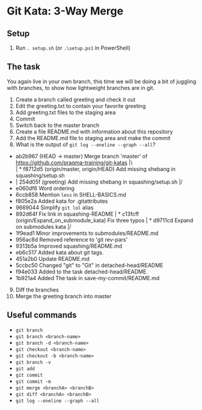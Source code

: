 # Git Kata: 3-Way Merge

## Setup

1. Run `. setup.sh` (or `.\setup.ps1` in PowerShell)

## The task
You again live in your own branch, this time we will be doing a bit of juggling with branches, to show how lightweight branches are in git.

1. Create a branch called greeting and check it out
2. Edit the greeting.txt to contain your favorite greeting
3. Add greeting.txt files to the staging area
4. Commit
5. Switch back to the master branch
6. Create a file README.md with information about this repository
7. Add the README.md file to staging area and make the commit
8. What is the output of `git log --oneline --graph --all`?
*   ab2b967 (HEAD -> master) Merge branch 'master' of https://github.com/praqma-training/git-katas
|\  
| * f8712d5 (origin/master, origin/HEAD) Add missing shebang in squashing/setup.sh
* | 254d05f (greeting) Add missing shebang in squashing/setup.sh
|/  
* e060df6 Word ordering
* 6ccb858 Mention `less` in SHELL-BASICS.md
* f805e2a Added kata for .gitattributes
* 9669044 Simplify `git lol` alias
* 892d64f Fix link in squashing-README
| * c13fcff (origin/Expand_on_submodule_kata) Fix three typos
| * d9711cd Expand  on  submodules kata
|/  
* 1f9ead1 Minor improvements to submodules/README.md
* 956ac8d Removed reference to 'git rev-pars'
* 9313b5a Improved squashing/README.md
* eb6c517 Added kata about git tags.
* 451a2b0 Update README.md
* 5ccbc50 Changed "git" to "Git" in detached-head/README
* f94e033 Added to the task detached-head/README.
* 1b921a4 Added The task in save-my-commit/README.md 

9. Diff the branches
10. Merge the greeting branch into master

## Useful commands
- `git branch`
- `git branch <branch-name>`
- `git branch -d <branch-name>`
- `git checkout <branch-name>`
- `git checkout -b <branch-name>`
- `git branch -v`
- `git add`
- `git commit`
- `git commit -m`
- `git merge <branchA> <branchB>`
- `git diff <branchA> <branchB>`
- `git log --oneline --graph --all`
